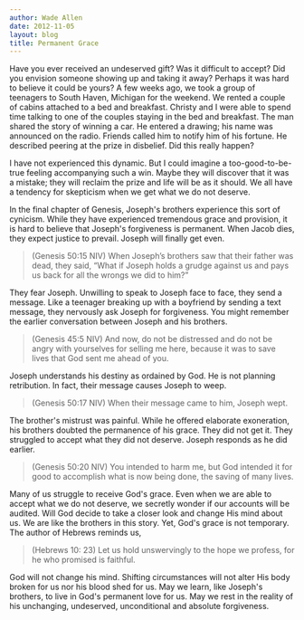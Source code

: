 ```yaml
---
author: Wade Allen
date: 2012-11-05
layout: blog
title: Permanent Grace
---
```


Have you ever received an undeserved gift? Was it difficult to accept? Did you envision someone showing up and taking it away? Perhaps it was hard to believe it could be yours? A few weeks ago, we took a group of teenagers to South Haven, Michigan for the weekend. We rented a couple of cabins attached to a bed and breakfast. Christy and I were able to spend time talking to one of the couples staying in the bed and breakfast. The man shared the story of winning a car. He entered a drawing; his name was announced on the radio. Friends called him to notify him of his fortune. He described peering at the prize in disbelief. Did this really happen? 

I have not experienced this dynamic. But I could imagine a too-good-to-be-true feeling accompanying such a win. Maybe they will discover that it was a mistake; they will reclaim the prize and life will be as it should. We all have a tendency for skepticism when we get what we do not deserve. 

In the final chapter of Genesis, Joseph's brothers experience this sort of cynicism. While they have experienced tremendous grace and provision, it is hard to believe that Joseph's forgiveness is permanent. When Jacob dies, they expect justice to prevail. Joseph will finally get even. 

>(Genesis 50:15 NIV)  When Joseph’s brothers saw that their father was dead, they said, “What if Joseph holds a grudge against us and pays us back for all the wrongs we did to him?”

They fear Joseph. Unwilling to speak to Joseph face to face, they send a message. Like a teenager breaking up with a boyfriend by sending a text message, they nervously ask Joseph for forgiveness. You might remember the earlier conversation between Joseph and his brothers. 

>(Genesis 45:5 NIV) And now, do not be distressed and do not be angry with yourselves for selling me here, because it was to save lives that God sent me ahead of you.

Joseph understands his destiny as ordained by God. He is not planning retribution. In fact, their message causes Joseph to weep.

>(Genesis 50:17 NIV) When their message came to him, Joseph wept.

The brother's mistrust was painful. While he offered elaborate exoneration, his brothers doubted the permanence of his grace. They did not get it. They struggled to accept what they did not deserve. Joseph responds as he did earlier.

>(Genesis 50:20 NIV) You intended to harm me, but God intended it for good to accomplish what is now being done, the saving of many lives.

Many of us struggle to receive God's grace. Even when we are able to accept what we do not deserve, we secretly wonder if our accounts will be audited. Will God decide to take a closer look and change His mind about us. We are like the brothers in this story. Yet, God's grace is not temporary. The author of Hebrews reminds us,

>(Hebrews 10: 23) Let us hold unswervingly to the hope we profess, for he who promised is faithful.

God will not change his mind. Shifting circumstances will not alter His body broken for us nor his blood shed for us. May we learn, like Joseph's brothers, to live in God's permanent love for us. May we rest in the reality of his unchanging, undeserved, unconditional and absolute forgiveness.